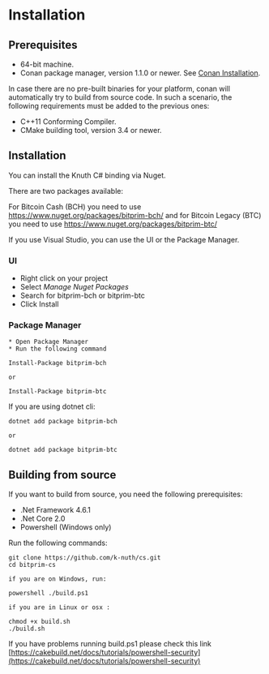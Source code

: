 # Installation

## Prerequisites

* 64-bit machine.
* Conan package manager, version 1.1.0 or newer. See [Conan Installation](http://docs.conan.io/en/latest/installation.html#install-with-pip-recommended).

In case there are no pre-built binaries for your platform, conan will automatically try to build from source code. In such a scenario, the following requirements must be added to the previous ones:

* C++11 Conforming Compiler.
* CMake building tool, version 3.4 or newer.

## Installation

You can install the Knuth C# binding via Nuget.

There are two packages available:

For Bitcoin Cash (BCH) you need to use  https://www.nuget.org/packages/bitprim-bch/ 
and for Bitcoin Legacy (BTC) you need to use https://www.nuget.org/packages/bitprim-btc/

If you use Visual Studio, you can use the UI or the Package Manager.

### UI

 * Right click on your project
 * Select *Manage Nuget Packages*
 * Search for bitprim-bch or bitprim-btc
 * Click Install

### Package Manager

    * Open Package Manager 
    * Run the following command

```
Install-Package bitprim-bch 

or

Install-Package bitprim-btc 
```

If you are using dotnet cli:

```
dotnet add package bitprim-bch 

or

dotnet add package bitprim-btc
```

## Building from source

If you want to build from source, you need the following prerequisites:

* .Net Framework 4.6.1
* .Net Core 2.0
* Powershell (Windows only)

Run the following commands:

```
git clone https://github.com/k-nuth/cs.git
cd bitprim-cs

if you are on Windows, run:

powershell ./build.ps1

if you are in Linux or osx :

chmod +x build.sh
./build.sh

```

If you have problems running build.ps1 please check this link 
[https://cakebuild.net/docs/tutorials/powershell-security](https://cakebuild.net/docs/tutorials/powershell-security)

